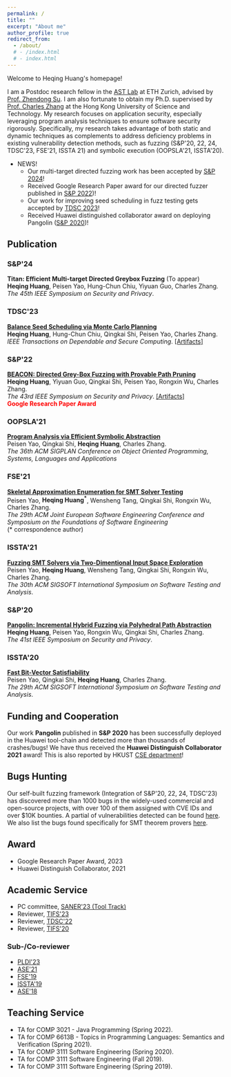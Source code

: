 ```yaml
---
permalink: /
title: ""
excerpt: "About me"
author_profile: true
redirect_from: 
  - /about/
  # - /index.html
  # - index.html
---
```


Welcome to Heqing Huang's homepage!

I am a Postdoc research fellow in the [AST Lab](https://ast.ethz.ch) at ETH Zurich, advised by [Prof. Zhendong Su](https://people.inf.ethz.ch/suz/). I am also fortunate to obtain my Ph.D. supervised by [Prof. Charles Zhang](https://cse.hkust.edu.hk/~charlesz/) at the Hong Kong University of Science and Technology. My research focuses on application security, especially leveraging program analysis techniques to ensure software security rigorously.
Specifically, my research takes advantage of both static and dynamic techniques as complements to address deficiency problems in existing vulnerability detection methods, such as fuzzing (S&P'20, 22, 24, TDSC'23, FSE'21, ISSTA 21) and symbolic execution (OOPSLA'21, ISSTA'20).


* NEWS!  
  * Our multi-target directed fuzzing work has been accepted by [S&P 2024](https://www.ieee-security.org/TC/SP2024/index.html)!  
  * Received Google Research Paper award for our directed fuzzer published in [S&P 2022](https://5hadowblad3.github.io/files/Oakland22-Beacon.pdf))!  
  * Our work for improving seed scheduling in fuzz testing gets accepted by [TDSC 2023](https://ieeexplore.ieee.org/xpl/RecentIssue.jsp?punumber=8858)!  
  * Received Huawei distinguished collaborator award on deploying Pangolin ([S&P 2020](https://5hadowblad3.github.io/files/SP2020.pdf))!  


## Publication

### S&P'24
**Titan: Efficient Multi-target Directed Greybox Fuzzing** (To appear)    
**Heqing Huang**, Peisen Yao, Hung-Chun Chiu, Yiyuan Guo, Charles Zhang.    
*The 45th IEEE Symposium on Security and Privacy*.  

### TDSC'23
[**Balance Seed Scheduling via Monte Carlo Planning**](https://5hadowblad3.github.io/files/TDSC.pdf)   
**Heqing Huang**, Hung-Chun Chiu, Qingkai Shi, Peisen Yao, Charles Zhang.  
*IEEE Transactions on Dependable and Secure Computing*.
[[Artifacts]](https://github.com/5hadowblad3/Belieffuzz)

### S&P'22
[**BEACON: Directed Grey-Box Fuzzing with Provable Path Pruning**](https://5hadowblad3.github.io/files/Oakland22-Beacon.pdf)  
**Heqing Huang**, Yiyuan Guo, Qingkai Shi, Peisen Yao, Rongxin Wu, Charles Zhang.  
*The 43rd IEEE Symposium on Security and Privacy*.
[[Artifacts]](https://hub.docker.com/r/yguoaz/beacon)  
 <span style='color: red;'>**Google Research Paper Award**</span>
<!-- **[Acceptance rate: 24.5% (97/396)]** -->
<!-- [[PDF]]()  [[bib]]()  [[Artifacts]]() -->
<!-- [[PDF]](https://5hadowblad3.github.io/files/Oakland22-Beacon.pdf)    -->

### OOPSLA'21 
[**Program Analysis via Efficient Symbolic Abstraction**](https://5hadowblad3.github.io/files/oopsla-21.pdf)  
Peisen Yao, Qingkai Shi, **Heqing Huang**, Charles Zhang.  
*The 36th ACM SIGPLAN Conference on Object Oriented Programming, Systems, Languages and Applications*

### FSE'21 
[**Skeletal Approximation Enumeration for SMT Solver Testing**](https://5hadowblad3.github.io/files/FSE21.pdf)     
Peisen Yao, **Heqing Huang<sup>\*</sup>**, Wensheng Tang, Qingkai Shi, Rongxin Wu, Charles Zhang.  
*The 29th ACM Joint European Software Engineering Conference and Symposium on the Foundations of Software Engineering*  
(* correspondence author)

### ISSTA'21 
[**Fuzzing SMT Solvers via Two-Dimentional Input Space Exploration**](https://5hadowblad3.github.io/files/ISSTA20201.pdf)  
Peisen Yao, **Heqing Huang**, Wensheng Tang, Qingkai Shi, Rongxin Wu, Charles Zhang.  
*The 30th ACM SIGSOFT International Symposium on Software Testing and Analysis*.

### S&P'20
[**Pangolin: Incremental Hybrid Fuzzing via Polyhedral Path Abstraction**](https://5hadowblad3.github.io/files/SP2020.pdf)    
**Heqing Huang**, Peisen Yao, Rongxin Wu, Qingkai Shi, Charles Zhang.  
*The 41st IEEE Symposium on Security and Privacy*.
<!-- **[Acceptance rate: 24.5% (97/396)]** -->
<!-- [[PDF]]()  [[bib]]()  [[Artifacts]]() -->

### ISSTA'20 
[**Fast Bit-Vector Satisfiability**](https://5hadowblad3.github.io/files/ISSTA20-Trident.pdf)  
Peisen Yao, Qingkai Shi, **Heqing Huang**, Charles Zhang.  
*The 29th ACM SIGSOFT International Symposium on Software Testing and Analysis*.  

## Funding and Cooperation
Our work **Pangolin** published in **S&P 2020** has been successfully deployed in the Huawei tool-chain
and detected more than thousands of crashes/bugs!
We have thus received the **Huawei Distinguish Collaborator 2021** award! This is also reported by HKUST [CSE department](https://cse.hkust.edu.hk/News/Huawei2021/)!

## Bugs Hunting
Our self-built fuzzing framework (Integration of S&P'20, 22, 24, TDSC'23) has discovered more than 1000 bugs in the widely-used commercial and open-source projects, with over 100 of them assigned with CVE IDs and over $10K bounties. A partial of vulnerabilities detected can be found [here](https://outstanding-hydrogen-2d1.notion.site/Trophies-aef45e1245a64528bd8ec111b475e03b).
We also list the bugs found specifically for SMT theorem provers [here](https://smtfuzz.github.io).


## Award
  * Google Research Paper Award, 2023
  * Huawei Distinguish Collaborator, 2021


## Academic Service
* PC committee, [SANER'23 (Tool Track)](https://saner2023.must.edu.mo)
* Reviewer, [TIFS'23](https://ieeexplore.ieee.org/xpl/RecentIssue.jsp?punumber=10206)
* Reviewer, [TDSC'22](https://www.computer.org/csdl/journal/tq)
* Reviewer, [TIFS'20](https://ieeexplore.ieee.org/xpl/RecentIssue.jsp?punumber=10206)


### Sub-/Co-reviewer
* [PLDI'23](https://pldi23.sigplan.org)
* [ASE'21](https://conf.researchr.org/home/ase-2021)
* [FSE'19](https://esec-fse19.ut.ee/calls/research-papers/)
* [ISSTA'19](https://conf.researchr.org/home/issta-2019) 
* [ASE'18](http://www.ase2018.com)


## Teaching Service
* TA for COMP 3021 - Java Programming (Spring 2022).
* TA for COMP 6613B - Topics in Programming Languages: Semantics and Verification (Spring 2021).
* TA for COMP 3111 Software Engineering (Spring 2020).
* TA for COMP 3111 Software Engineering (Fall 2019).
* TA for COMP 3111 Software Engineering (Spring 2019).
